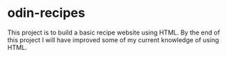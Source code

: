 # odin-recipes
This project is to build a basic recipe website using HTML.  By the end of this project I will have improved some of my current knowledge of using HTML.